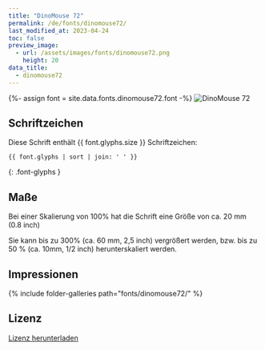 ```yaml
---
title: "DinoMouse 72"
permalink: /de/fonts/dinomouse72/
last_modified_at: 2023-04-24
toc: false
preview_image:
  - url: /assets/images/fonts/dinomouse72.png
    height: 20
data_title:
  - dinomouse72
---
```

{%- assign font = site.data.fonts.dinomouse72.font -%}
![DinoMouse 72](/assets/images/fonts/dinomouse72.png)

## Schriftzeichen

Diese Schrift enthält  {{ font.glyphs.size }} Schriftzeichen:

```
{{ font.glyphs | sort | join: ' ' }}
```
{: .font-glyphs }

## Maße

Bei einer Skalierung von 100% hat die Schrift eine Größe von ca. 20 mm (0.8 inch)

Sie kann bis zu 300% (ca. 60 mm, 2,5 inch) vergrößert werden, bzw. bis zu 50 % (ca. 10mm, 1/2 inch) herunterskaliert werden.


## Impressionen

{% include folder-galleries path="fonts/dinomouse72/" %}


## Lizenz

[Lizenz herunterladen](https://github.com/inkstitch/inkstitch/tree/main/fonts/dinomouse72/LICENSE)
